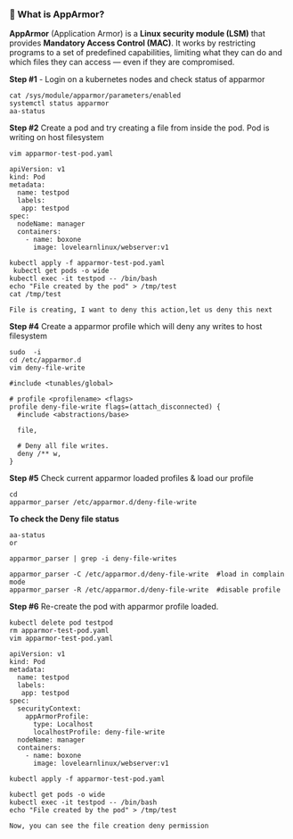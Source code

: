 ### 🔹 What is AppArmor?

**AppArmor** (Application Armor) is a **Linux security module (LSM)** that provides **Mandatory Access Control (MAC)**.
It works by restricting programs to a set of predefined capabilities, limiting what they can do and which files they can access — even if they are compromised.

**Step #1** - Login on a kubernetes nodes and check status of apparmor

```
cat /sys/module/apparmor/parameters/enabled
systemctl status apparmor
aa-status

```

**Step #2** Create a pod and try creating a file from inside the pod. 
        Pod is writing on host filesystem

```
vim apparmor-test-pod.yaml
```

```
apiVersion: v1
kind: Pod
metadata:
  name: testpod
  labels:
   app: testpod
spec:
  nodeName: manager
  containers:
    - name: boxone
      image: lovelearnlinux/webserver:v1
```

```
kubectl apply -f apparmor-test-pod.yaml
 kubectl get pods -o wide
kubectl exec -it testpod -- /bin/bash
echo "File created by the pod" > /tmp/test
cat /tmp/test

File is creating, I want to deny this action,let us deny this next

```

**Step #4** Create a apparmor profile which will deny any writes to host filesystem

```
sudo  -i
cd /etc/apparmor.d
vim deny-file-write
```

```
#include <tunables/global>
 
# profile <profilename> <flags> 
profile deny-file-write flags=(attach_disconnected) {
  #include <abstractions/base>

  file,

  # Deny all file writes.
  deny /** w,
}
```

**Step #5** Check current apparmor loaded profiles & load our profile

```
cd
apparmor_parser /etc/apparmor.d/deny-file-write
```
**To check the Deny file status**
```
aa-status
or

apparmor_parser | grep -i deny-file-writes
```

```
apparmor_parser -C /etc/apparmor.d/deny-file-write  #load in complain mode
apparmor_parser -R /etc/apparmor.d/deny-file-write  #disable profile

````

**Step #6** Re-create the pod with apparmor profile loaded.

```
kubectl delete pod testpod
rm apparmor-test-pod.yaml
vim apparmor-test-pod.yaml
```

```
apiVersion: v1
kind: Pod
metadata:
  name: testpod
  labels:
   app: testpod
spec:
  securityContext:
    appArmorProfile:
      type: Localhost
      localhostProfile: deny-file-write
  nodeName: manager
  containers:
    - name: boxone
      image: lovelearnlinux/webserver:v1
```

```
kubectl apply -f apparmor-test-pod.yaml

kubectl get pods -o wide
kubectl exec -it testpod -- /bin/bash
echo "File created by the pod" > /tmp/test

Now, you can see the file creation deny permission


```


















